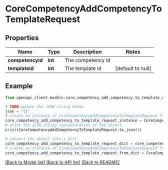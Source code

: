 # CoreCompetencyAddCompetencyToTemplateRequest


## Properties

Name | Type | Description | Notes
------------ | ------------- | ------------- | -------------
**competencyid** | **int** | The competency id | 
**templateid** | **int** | The template id | [default to null]

## Example

```python
from openapi_client.models.core_competency_add_competency_to_template_request import CoreCompetencyAddCompetencyToTemplateRequest

# TODO update the JSON string below
json = "{}"
# create an instance of CoreCompetencyAddCompetencyToTemplateRequest from a JSON string
core_competency_add_competency_to_template_request_instance = CoreCompetencyAddCompetencyToTemplateRequest.from_json(json)
# print the JSON string representation of the object
print(CoreCompetencyAddCompetencyToTemplateRequest.to_json())

# convert the object into a dict
core_competency_add_competency_to_template_request_dict = core_competency_add_competency_to_template_request_instance.to_dict()
# create an instance of CoreCompetencyAddCompetencyToTemplateRequest from a dict
core_competency_add_competency_to_template_request_from_dict = CoreCompetencyAddCompetencyToTemplateRequest.from_dict(core_competency_add_competency_to_template_request_dict)
```
[[Back to Model list]](../README.md#documentation-for-models) [[Back to API list]](../README.md#documentation-for-api-endpoints) [[Back to README]](../README.md)


